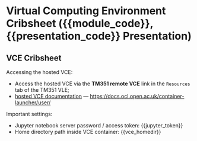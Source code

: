 # Virtual Computing Environment Cribsheet ({{module_code}}, {{presentation_code}} Presentation)

## VCE Cribsheet

Accessing the hosted VCE:

- Access the hosted VCE  via the __TM351 remote VCE__ link in the `Resources` tab of the TM351 VLE;
- [hosted VCE documentation](https://docs.ocl.open.ac.uk/container-launcher/user/) — https://docs.ocl.open.ac.uk/container-launcher/user/

Important settings:

- Jupyter notebook server password / access token: {{jupyter_token}}
- Home directory path inside VCE container: {{vce_homedir}}

